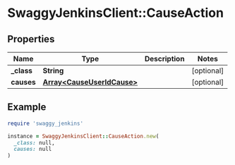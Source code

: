 # SwaggyJenkinsClient::CauseAction

## Properties

| Name | Type | Description | Notes |
| ---- | ---- | ----------- | ----- |
| **_class** | **String** |  | [optional] |
| **causes** | [**Array&lt;CauseUserIdCause&gt;**](CauseUserIdCause.md) |  | [optional] |

## Example

```ruby
require 'swaggy_jenkins'

instance = SwaggyJenkinsClient::CauseAction.new(
  _class: null,
  causes: null
)
```

